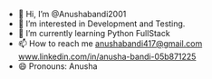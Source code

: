 - 👋 Hi, I’m @Anushabandi2001
- 👀 I’m interested in Development and Testing.
- 🌱 I’m currently learning Python FullStack
- 📫 How to reach me anushabandi417@gmail.com www.linkedin.com/in/anusha-bandi-05b871225
- 😄 Pronouns: Anusha

<!---
Anushabandi2001/Anushabandi2001 is a ✨ special ✨ repository because its `README.md` (this file) appears on your GitHub profile.
You can click the Preview link to take a look at your changes.
--->
